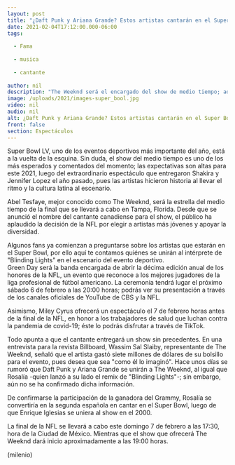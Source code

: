 ```yaml
---
layout: post
title: "¿Daft Punk y Ariana Grande? Estos artistas cantarán en el Super Bowl 2021"
date: 2021-02-04T17:12:00.000-06:00
tags:
  
  - Fama
  
  - musica
  
  - cantante
  
author: nil
description: "The Weeknd será el encargado del show de medio tiempo; aquí te contamos quiénes se unirán al cantante en el escenario del Super Bowl LV. "
image: /uploads/2021/images-super_bool.jpg
video: nil
audio: nil
alt: ¿Daft Punk y Ariana Grande? Estos artistas cantarán en el Super Bowl 2021
front: false
section: Espectáculos
---
```


Super Bowl LV, uno de los eventos deportivos más importante del año, está a la vuelta de la esquina. Sin duda, el show del medio tiempo es uno de los más esperados y comentados del momento; las expectativas son altas para este 2021, luego del extraordinario espectáculo que entregaron Shakira y Jennifer Lopez el año pasado, pues las artistas hicieron historia al llevar el ritmo y la cultura latina al escenario.  

Abel Tesfaye, mejor conocido como The Weeknd, será la estrella del medio tiempo de la final que se llevará a cabo en Tampa, Florida. Desde que se anunció el nombre del cantante canadiense para el show, el público ha aplaudido la decisión de la NFL por elegir a artistas más jóvenes y apoyar la diversidad.  

Algunos fans ya comienzan a preguntarse sobre los artistas que estarán en el Super Bowl, por ello aquí te contamos quiénes se unirán al intérprete de "Blinding Lights" en el escenario del evento deportivo.  
Green Day será la banda encargada de abrir la décima edición anual de los honores de la NFL, un evento que reconoce a los mejores jugadores de la liga profesional de fútbol americano. La ceremonia tendrá lugar el próximo sábado 6 de febrero a las 20:00 horas; podrás ver su presentación a través de los canales oficiales de YouTube de CBS y la NFL. 

Asimismo, Miley Cyrus ofrecerá un espectáculo el 7 de febrero horas antes de la final de la NFL, en honor a los trabajadores de salud que luchan contra la pandemia de covid-19; éste lo podrás disfrutar a través de TikTok.  

Todo apunta a que el cantante entregará un show sin precedentes. En una entrevista para la revista Billboard, Wassim Sal Slaiby, representante de The Weeknd, señaló que el artista gastó siete millones de dólares de su bolsillo para el evento, pues desea que sea "como él lo imaginó". 
Hace unos días se  rumoró que Daft Punk y Ariana Grande se unirán a The Weeknd, al igual que Rosalía -quien lanzó a su lado el remix de "Blinding Lights"-; sin embargo, aún no se ha confirmado dicha información.  

De confirmarse la participación de la ganadora del Grammy, Rosalía se convertiría en la segunda española en cantar en el Super Bowl, luego de que Enrique Iglesias se uniera al show en el 2000.  

La final de la NFL se llevará a cabo este domingo 7 de febrero a las 17:30, hora de la Ciudad de México. Mientras que el show que ofrecerá The Weeknd dará inicio aproximadamente a las 19:00 horas.  

(milenio)